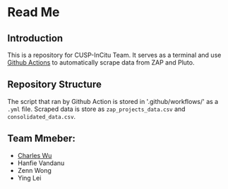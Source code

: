 # Read Me


## Introduction
This is a repository for CUSP-InCitu Team. It serves as a terminal and use [Github Actions](https://github.com/features/actions) to automatically scrape data from ZAP and Pluto. 

## Repository Structure
The script that ran by Github Action is stored in '.github/workflows/' as a `.yml` file. Scraped data is store as `zap_projects_data.csv` and `consolidated_data.csv`.

## Team Mmeber: 
- [Charles Wu](https://github.com/ZephyrCW)
- Hanfie Vandanu
- Zenn Wong
- Ying Lei
